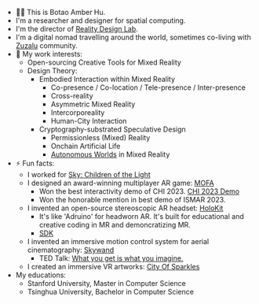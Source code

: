 
- 👨‍🦱 This is Botao Amber Hu.
- I'm a researcher and designer for spatial computing. 
- I'm the director of [Reality Design Lab](https://github.com/realitydeslab). 
- I'm a digital nomad travelling around the world, sometimes co-living with [Zuzalu](https://zuzalu.city) community. 
- 🔭 My work interests:
  - Open-sourcing Creative Tools for Mixed Reality 
  - Design Theory:
    - Embodied Interaction within Mixed Reality
      - Co-presence / Co-location / Tele-presence / Inter-presence
      - Cross-reality
      - Asymmetric Mixed Reality
      - Intercorporeality
      - Human-City Interaction
    - Cryptography-substrated Speculative Design
      - Permissionless (Mixed) Reality
      - Onchain Artificial Life
      - [Autonomous Worlds](https://aw.network) in Mixed Reality
- ⚡ Fun facts: 
  - I worked for [Sky: Children of the Light](https://apps.apple.com/us/app/sky-children-of-the-light/id1462117269)
  - I designed an award-winning multiplayer AR game: [MOFA](https://mofa.ar)
    - Won the best interactivity demo of CHI 2023. [CHI 2023 Demo](https://dl.acm.org/doi/abs/10.1145/3544549.3583935)
    - Won the honorable mention in best demo of ISMAR 2023.
  - I invented an open-source stereoscopic AR headset: [HoloKit](https://holokit.io)
    - It's like 'Adruino' for headworn AR. It's built for educational and creative coding in MR and demoncratizing MR.
    - [SDK](https://github.com/holoi/holokit-unity-sdk)
  - I invented an immersive motion control system for aerial cinematography: [Skywand](https://skywand.com)
    - TED Talk: [What you get is what you imagine.](https://www.youtube.com/watch?v=gR5L72EYjrA)
  - I created an immersive VR artworks: [City Of Sparkles](https://cityofsparkles.art)
- My educations:
  - Stanford University, Master in Computer Science
  - Tsinghua University, Bachelor in Computer Science

